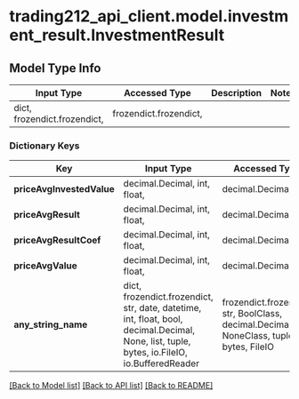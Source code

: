 # trading212_api_client.model.investment_result.InvestmentResult

## Model Type Info
Input Type | Accessed Type | Description | Notes
------------ | ------------- | ------------- | -------------
dict, frozendict.frozendict,  | frozendict.frozendict,  |  | 

### Dictionary Keys
Key | Input Type | Accessed Type | Description | Notes
------------ | ------------- | ------------- | ------------- | -------------
**priceAvgInvestedValue** | decimal.Decimal, int, float,  | decimal.Decimal,  |  | [optional] 
**priceAvgResult** | decimal.Decimal, int, float,  | decimal.Decimal,  |  | [optional] 
**priceAvgResultCoef** | decimal.Decimal, int, float,  | decimal.Decimal,  |  | [optional] 
**priceAvgValue** | decimal.Decimal, int, float,  | decimal.Decimal,  |  | [optional] 
**any_string_name** | dict, frozendict.frozendict, str, date, datetime, int, float, bool, decimal.Decimal, None, list, tuple, bytes, io.FileIO, io.BufferedReader | frozendict.frozendict, str, BoolClass, decimal.Decimal, NoneClass, tuple, bytes, FileIO | any string name can be used but the value must be the correct type | [optional]

[[Back to Model list]](../../README.md#documentation-for-models) [[Back to API list]](../../README.md#documentation-for-api-endpoints) [[Back to README]](../../README.md)

